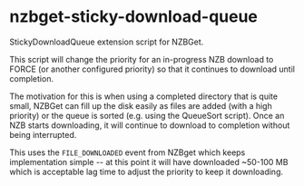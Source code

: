 # nzbget-sticky-download-queue

StickyDownloadQueue extension script for NZBGet.

This script will change the priority for an in-progress NZB download to FORCE
(or another configured priority) so that it continues to download until
completion.

The motivation for this is when using a completed directory that is quite
small, NZBGet can fill up the disk easily as files are added (with a high
priority) or the queue is sorted (e.g. using the QueueSort script). Once an NZB
starts downloading, it will continue to download to completion without being
interrupted.

This uses the `FILE_DOWNLOADED` event from NZBget which keeps implementation
simple -- at this point it will have downloaded ~50-100 MB which is acceptable
lag time to adjust the priority to keep it downloading.

